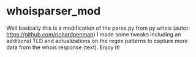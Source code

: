 # whoisparser_mod

Well basically this is a modification of the parse.py from py whois (autor: https://github.com/richardpenman)
I made some tweaks including an additional TLD and actualizations on the regex patterns to capture more data from the
whois response (text). Enjoy it!

